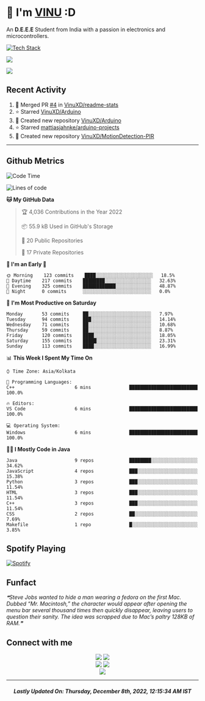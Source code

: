 # 👋 I'm [VINU](https://vinuxd.github.io) :D

An **D.E.E.E** Student from India with a passion in electronics and microcontrollers.
<br/>

[![Tech Stack](https://skillicons.dev/icons?i=c,java,py,spring,md,regex,arduino,raspberrypi,firebase,mongodb,git,heroku,netlify,androidstudio,vscode,figma,&theme=dark&perline=7)](https://t.me/VinuXD)

<a href=https://vinuxd.me><img src="https://github-readme-stats.vercel.app/api?username=vinuxd&hide=issues&show_icons=true&theme=chartreuse-dark&include_all_commits=true&count_private=true"/></a>

<a href=https://vinuxd.me><img src="http://github-readme-streak-stats.herokuapp.com?user=vinuxd&theme=chartreuse-dark&hide_border=false&date_format=j%20M%5B%20Y%5D"/></a>

## Recent Activity
<!--RECENT_ACTIVITY:start-->
1. 🎉 Merged PR [#4](https://github.com/VinuXD/readme-stats/pull/4) in [VinuXD/readme-stats](https://github.com/VinuXD/readme-stats)
2. ⭐ Starred [VinuXD/Arduino](https://github.com/VinuXD/Arduino)
3. 📔 Created new repository [VinuXD/Arduino](https://github.com/VinuXD/Arduino)
4. ⭐ Starred [mattiasjahnke/arduino-projects](https://github.com/mattiasjahnke/arduino-projects)
5. 📔 Created new repository [VinuXD/MotionDetection-PIR](https://github.com/VinuXD/MotionDetection-PIR)
<!--RECENT_ACTIVITY:end-->
---

## Github Metrics

<!--START_SECTION:waka-->
![Code Time](http://img.shields.io/badge/Code%20Time%20since%2021/1/2022-155%20hrs%2056%20mins-blue?style=plastic&logo=Codepen)

![Lines of code](https://img.shields.io/badge/From%20Hello%20World%20I%27ve%20Written-219%20Thousand%20lines%20of%20code-blue)

**🐱 My GitHub Data** 

> 🏆 4,036 Contributions in the Year 2022
 > 
> 📦 55.9 kB Used in GitHub's Storage 
 > 
> 📜 20 Public Repositories 
 > 
> 🔑 17 Private Repositories  
 > 
**🥰 I'm an Early 🐤** 

```text
🌞 Morning    123 commits    ████░░░░░░░░░░░░░░░░░░░░░   18.5% 
🌆 Daytime    217 commits    ████████░░░░░░░░░░░░░░░░░   32.63% 
🌃 Evening    325 commits    ████████████░░░░░░░░░░░░░   48.87% 
🌙 Night      0 commits      ░░░░░░░░░░░░░░░░░░░░░░░░░   0.0%
```
📅 **I'm Most Productive on Saturday** 

```text
Monday       53 commits     ██░░░░░░░░░░░░░░░░░░░░░░░   7.97% 
Tuesday      94 commits     ███░░░░░░░░░░░░░░░░░░░░░░   14.14% 
Wednesday    71 commits     ██░░░░░░░░░░░░░░░░░░░░░░░   10.68% 
Thursday     59 commits     ██░░░░░░░░░░░░░░░░░░░░░░░   8.87% 
Friday       120 commits    ████░░░░░░░░░░░░░░░░░░░░░   18.05% 
Saturday     155 commits    █████░░░░░░░░░░░░░░░░░░░░   23.31% 
Sunday       113 commits    ████░░░░░░░░░░░░░░░░░░░░░   16.99%
```


📊 **This Week I Spent My Time On** 

```text
⌚︎ Time Zone: Asia/Kolkata

💬 Programming Languages: 
C++                      6 mins              █████████████████████████   100.0%

🔥 Editors: 
VS Code                  6 mins              █████████████████████████   100.0%

💻 Operating System: 
Windows                  6 mins              █████████████████████████   100.0%
```

**🧑‍💻 I Mostly Code in Java** 

```text
Java                     9 repos             ████████░░░░░░░░░░░░░░░░░   34.62% 
JavaScript               4 repos             ███░░░░░░░░░░░░░░░░░░░░░░   15.38% 
Python                   3 repos             ███░░░░░░░░░░░░░░░░░░░░░░   11.54% 
HTML                     3 repos             ███░░░░░░░░░░░░░░░░░░░░░░   11.54% 
C++                      3 repos             ███░░░░░░░░░░░░░░░░░░░░░░   11.54% 
CSS                      2 repos             ██░░░░░░░░░░░░░░░░░░░░░░░   7.69% 
Makefile                 1 repo              █░░░░░░░░░░░░░░░░░░░░░░░░   3.85%
```



<!--END_SECTION:waka-->

## Spotify Playing

[![Spotify](https://spotifyxd.vercel.app/api/spotify?background_color=000000&border_color=00ff7f)](https://open.spotify.com/user/31a2knpxmuez2uo44wigmbqxjapy?si=ORyXsvpDQy6DNbodyG10lA)

## Funfact

<!--STARTS_HERE_QUOTE_README-->
<i>❝Steve Jobs wanted to hide a man wearing a fedora on the first Mac. Dubbed “Mr. Macintosh,” the character would appear after opening the menu bar several thousand times then quickly disappear, leaving users to question their sanity. The idea was scrapped due to Mac’s paltry 128KB of RAM.❞</i>
<!--ENDS_HERE_QUOTE_README-->

## Connect with me

<div align="center" class="first">
<a href="https://t.me/VinuXD"><img src="https://img.shields.io/badge/Telegram-2CA5E0?style=for-the-badge&logo=telegram&logoColor=white"></a>
<a href="mailto:vinuvarsath3@gmail.com"><img src="https://img.shields.io/badge/Gmail-D14836?style=for-the-badge&logo=gmail&logoColor=white"></a>
</div>

<div align="center" class="second">
<a href="https://dev.to/VinuXD"><img src="https://img.shields.io/badge/dev.to-0A0A0A?style=for-the-badge&logo=devdotto&logoColor=white"></a>
<a href="https://stackoverflow.com/users/17960559/vinuxd"><img src="https://img.shields.io/badge/StackOverFlow-orange?style=for-the-badge&logo=stackoverflow&logoColor=white"></a>
</div>

<div align="center" class="third">
<a href="https://VinuXD.github.io"><img src="https://img.shields.io/badge/website-000000?style=for-the-badge&logo=About.me&logoColor=white"></a>
</div>

---

<!--RECENT_ACTIVITY:last_update-->
<h5 align="center">Lastly Updated On: <b>Thursday, December 8th, 2022, 12:15:34 AM IST</b></h5>
<!--RECENT_ACTIVITY:last_update_end-->
